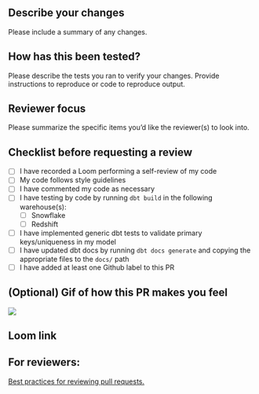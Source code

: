 ## Describe your changes
Please include a summary of any changes.

## How has this been tested?
Please describe the tests you ran to verify your changes.  Provide instructions to reproduce or code to reproduce output.

## Reviewer focus
Please summarize the specific items you’d like the reviewer(s) to look into.

## Checklist before requesting a review

- [ ]  I have recorded a Loom performing a self-review of my code
- [ ]  My code follows style guidelines
- [ ]  I have commented my code as necessary
- [ ] I have testing by code by running `dbt build` in the following warehouse(s):
    - [ ]  Snowflake
    - [ ]  Redshift

- [ ]  I have implemented generic dbt tests to validate primary keys/uniqueness in my model
- [ ]  I have updated dbt docs by running `dbt docs generate` and copying the appropriate files to the `docs/` path
- [ ]  I have added at least one Github label to this PR

## (Optional) Gif of how this PR makes you feel

![](url)

## Loom link

## For reviewers:

[Best practices for reviewing pull requests.](https://www.notion.so/Pull-Request-Review-Best-Practices-b486354d76c04982889f2178fe777c1c)
